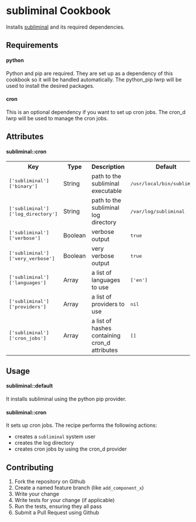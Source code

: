 subliminal Cookbook
===================
Installs [subliminal](http://subliminal.readthedocs.org/en/latest/) and its required dependencies.

Requirements
------------
#### python
Python and pip are required. They are set up as a dependency of this cookbook so it will be handled automatically. The python_pip lwrp will be used to install the desired packages.

#### cron
This is an optional dependency if you want to set up cron jobs.
The cron_d lwrp will be used to manage the cron jobs.

Attributes
----------
#### subliminal::cron
<table>
  <tr>
    <th>Key</th>
    <th>Type</th>
    <th>Description</th>
    <th>Default</th>
  </tr>
  <tr>
    <td><tt>['subliminal']['binary']</tt></td>
    <td>String</td>
    <td>path to the subliminal executable</td>
    <td><tt>/usr/local/bin/subliminal</tt></td>
  </tr>
  <tr>
    <td><tt>['subliminal']['log_directory']</tt></td>
    <td>String</td>
    <td>path to the subliminal log directory</td>
    <td><tt>/var/log/subliminal</tt></td>
  </tr>
  <tr>
    <td><tt>['subliminal']['verbose']</tt></td>
    <td>Boolean</td>
    <td>verbose output</td>
    <td><tt>true</tt></td>
  </tr>
  <tr>
    <td><tt>['subliminal']['very_verbose']</tt></td>
    <td>Boolean</td>
    <td>very verbose output</td>
    <td><tt>true</tt></td>
  </tr>
  <tr>
    <td><tt>['subliminal']['languages']</tt></td>
    <td>Array</td>
    <td>a list of languages to use</td>
    <td><tt>['en']</tt></td>
  </tr>
  <tr>
    <td><tt>['subliminal']['providers']</tt></td>
    <td>Array</td>
    <td>a list of providers to use</td>
    <td><tt>nil</tt></td>
  </tr>
  <tr>
    <td><tt>['subliminal']['cron_jobs']</tt></td>
    <td>Array</td>
    <td>a list of hashes containing cron_d attributes</td>
    <td><tt>[]</tt></td>
  </tr>
</table>

Usage
-----
#### subliminal::default

It installs subliminal using the python pip provider.

#### subliminal::cron

It sets up cron jobs. The recipe performs the following actions:

* creates a `subliminal` system user
* creates the log directory
* creates cron jobs by using the cron_d provider

Contributing
------------

1. Fork the repository on Github
2. Create a named feature branch (like `add_component_x`)
3. Write your change
4. Write tests for your change (if applicable)
5. Run the tests, ensuring they all pass
6. Submit a Pull Request using Github
